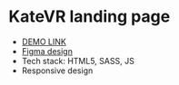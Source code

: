 # KateVR landing page
- [DEMO LINK](https://samson-sim.github.io/layout_KateVR/)
- [Figma design](https://www.figma.com/file/hhtGde1r4hMr5wghrKm6vl/KatVR?node-id=159%3A0)
- Tech stack: HTML5, SASS, JS
- Responsive design
